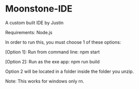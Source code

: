 # Moonstone-IDE
A custom built IDE by Justin

Requirements: Node.js

In order to run this, you must choose 1 of these options:

[Option 1]: Run from command line:
npm start

[Option 2]: Run as the exe app:
npm run build

Option 2 will be located in a folder inside the folder you unzip.

Note: This works for windows only rn.
